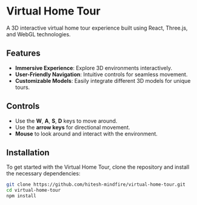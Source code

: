 # Virtual Home Tour

A 3D interactive virtual home tour experience built using React, Three.js, and WebGL technologies.

## Features

- **Immersive Experience**: Explore 3D environments interactively.
- **User-Friendly Navigation**: Intuitive controls for seamless movement.
- **Customizable Models**: Easily integrate different 3D models for unique tours.

## Controls

- Use the **W**, **A**, **S**, **D** keys to move around.
- Use the **arrow keys** for directional movement.
- **Mouse** to look around and interact with the environment.

## Installation

To get started with the Virtual Home Tour, clone the repository and install the necessary dependencies:

```bash
git clone https://github.com/hitesh-mindfire/virtual-home-tour.git
cd virtual-home-tour
npm install
```
